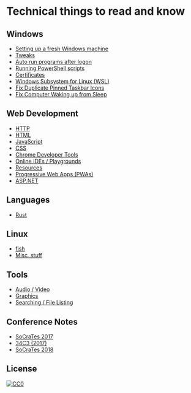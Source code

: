 # Technical things to read and know

## Windows

* [Setting up a fresh Windows machine](windows/setup.md)
* [Tweaks](windows/tweaks.md)
* [Auto run programs after logon](windows/autorun.md)
* [Running PowerShell scripts](windows/powershell.md)
* [Certificates](windows/certificates.md)
* [Windows Subsystem for Linux (WSL)](windows/wsl.md)
* [Fix Duplicate Pinned Taskbar
  Icons](windows/fix-duplicate-pinned-taskbar-icons.md)
* [Fix Computer Waking up from Sleep](windows/fix-wakeups-from-sleep.md)

## Web Development

* [HTTP](webdev/http.md)
* [HTML](webdev/html.md)
* [JavaScript](webdev/javascript.md)
* [CSS](webdev/css.md)
* [Chrome Developer Tools](webdev/chrome-dev-tools.md)
* [Online IDEs / Playgrounds](webdev/online-ides.md)
* [Resources](webdev/resources.md)
* [Progressive Web Apps (PWAs)](webdev/pwa.md)
* [ASP.NET](webdev/aspnet.md)

## Languages

* [Rust](languages/rust.md)

## Linux

* [fish](linux/fish.md)
* [Misc. stuff](linux/misc.md)

## Tools

* [Audio / Video](tools/audio_video.md)
* [Graphics](tools/graphics.md)
* [Searching / File Listing](tools/searching.md)

## Conference Notes

* [SoCraTes 2017](conferences/socrates17.md)
* [34C3 (2017)](conferences/34c3.md)
* [SoCraTes 2018](conferences/socrates18.md)

## License

[![CC0](https://licensebuttons.net/p/zero/1.0/80x15.png)](http://creativecommons.org/publicdomain/zero/1.0/)
